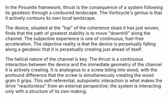 In the Pirouette framework, thrust is the consequence of a system following its geodesic through a contoured landscape. The Vorticycle's genius is that it actively contours its own local landscape.

The device, situated at the "top" of the coherence slope it has just woven, finds that the path of greatest stability is to move "downhill" along the channel. The subjective experience is one of continuous, fuel-free acceleration. The objective reality is that the device is perpetually falling along a geodesic that it is perpetually creating just ahead of itself.

The helical nature of the channel is key. The thrust is a continuous interaction between the device and the immediate geometry of the channel it is actively creating. It is analogous to a screw biting into wood, with the profound difference that the screw is simultaneously creating the wood grain it grips. This self-referential, autopoietic interaction is what makes the drive "reactionless" from an external perspective; the system is interacting only with a structure of its own making.